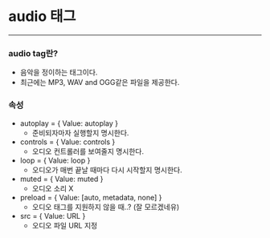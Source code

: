 # audio 태그
---
### audio tag란? 
- 음악을 정이하는 태그이다.
- 최근에는 MP3, WAV and OGG같은 파일을 제공한다.

### 속성
- autoplay = { Value: autoplay }
    - 준비되자마자 실행할지 명시한다.
- controls = { Value: controls }
    - 오디오 컨트롤러를 보여줄지 명시한다.
- loop = { Value: loop }
    - 오디오가 매번 끝날 때마다 다시 시작할지 명시한다.
- muted = { Value: muted }
    - 오디오 소리 X
- preload = { Value: [auto, metadata, none] }
    - 오디오 태그를 지원하지 않을 때..? (잘 모르겠네유)
- src = { Value: URL }
    - 오디오 파일 URL 지정